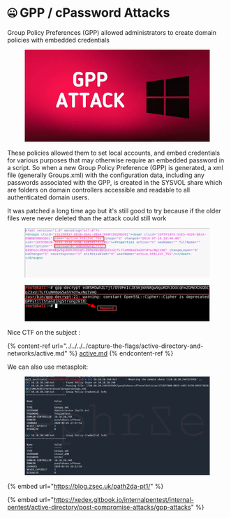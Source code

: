 # 🤐 GPP / cPassword Attacks

Group Policy Preferences (GPP) allowed administrators to create domain policies with embedded credentials

<figure><img src="../../../../.gitbook/assets/image (10) (1) (1) (1) (1) (1) (1) (1) (1) (1) (1) (1) (1) (1) (1) (1) (1) (1) (1) (1) (1) (1) (1).png" alt=""><figcaption></figcaption></figure>

These policies allowed them to set local accounts, and embed credentials for various purposes that may otherwise require an embedded password in a script. So when a new Group Policy Preference (GPP) is generated, a xml file (generally Groups.xml) with the configuration data, including any passwords associated with the GPP, is created in the SYSVOL share which are folders on domain controllers accessible and readable to all authenticated domain users.

It was patched a long time ago but it's still good to try because if the older files were never deleted than the attack could still work

<figure><img src="../../../../.gitbook/assets/image (12) (1) (1) (1) (1) (1) (1) (1) (1) (1) (1) (1) (1) (1) (1) (1) (1) (1).png" alt=""><figcaption></figcaption></figure>

<figure><img src="../../../../.gitbook/assets/image (11) (1) (1) (1) (1) (1) (1) (1) (1) (1) (1) (1) (1) (1) (1) (1) (1) (1) (1) (1) (1) (1).png" alt=""><figcaption></figcaption></figure>

Nice CTF on the subject :

{% content-ref url="../../../../capture-the-flags/active-directory-and-networks/active.md" %}
[active.md](../../../../capture-the-flags/active-directory-and-networks/active.md)
{% endcontent-ref %}

We can also use metasploit:

<figure><img src="../../../../.gitbook/assets/image (13) (1) (1) (1) (1) (1) (1) (1) (1) (1) (1) (1) (1) (1).png" alt=""><figcaption></figcaption></figure>

{% embed url="https://blog.zsec.uk/path2da-pt1/" %}

{% embed url="https://xedex.gitbook.io/internalpentest/internal-pentest/active-directory/post-compromise-attacks/gpp-attacks" %}
